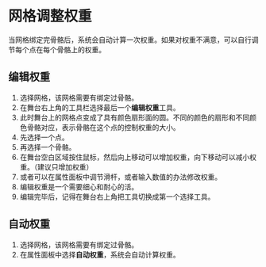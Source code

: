 # 网格调整权重

当网格绑定完骨骼后，系统会自动计算一次权重。如果对权重不满意，可以自行调节每个点在每个骨骼上的权重。

## 编辑权重
1. 选择网格，该网格需要有绑定过骨骼。
2. 在舞台右上角的工具栏选择最后一个**编辑权重**工具。
3. 此时舞台上的网格点变成了具有颜色扇形面的圆。不同的颜色的扇形和不同颜色骨骼对应，表示骨骼在这个点的控制权重的大小。
4. 先选择一个点。
5. 再选择一个骨骼。
6. 在舞台空白区域按住鼠标，然后向上移动可以增加权重，向下移动可以减小权重。（建议只增加权重）
7. 或者可以在属性面板中调节滑杆，或者输入数值的办法修改权重。
8. 编辑权重是一个需要细心和耐心的活。
9. 编辑完毕后，记得在舞台右上角把工具切换成第一个选择工具。

## 自动权重
1. 选择网格，该网格需要有绑定过骨骼。
2. 在属性面板中选择**自动权重**，系统会自动计算权重。